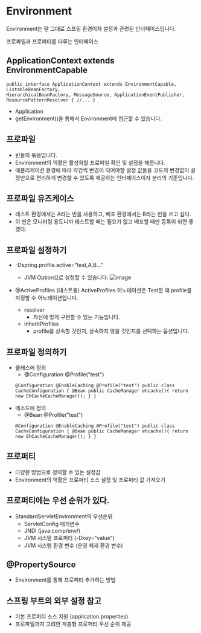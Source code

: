 # Environment
Environment는 말 그대로 스프링 환경이자 설정과 관련된 인터페이스입니다.

프로파일과 프로퍼티를 다루는 인터페이스

## ApplicationContext extends EnvironmentCapable
```
public interface ApplicationContext extends EnvironmentCapable, ListableBeanFactory,
HierarchicalBeanFactory, MessageSource, ApplicationEventPublisher, ResourcePatternResolver { //... }
```
- Application
- getEnvironment()을 통해서 Environment에 접근할 수 있습니다.

## 프로파일
- 빈들의 묶음입니다.
- Environment의 역활은 활성화할 프로파일 확인 및 설정을 해줍니다.
- 애플리케이션 환경에 따라 약간씩 변경이 되어야할 설정 값들을 코드의 변경없이 설정만으로 편리하게 변경할 수 있도록 제공하는 인터페이스이자 분리의 기준입니다.

## 프로파일 유즈케이스
- 테스트 환경에서는 A라는 빈을 사용하고, 베포 환경에서는 B라는 빈을 쓰고 싶다.
- 이 빈은 모니터링 용도니까 테스트할 때는 필요가 없고 베포할 때만 등록이 되면 좋겠다.

## 프로파일 설정하기
- -Dspring.profile.active="test,A,B..."
  + JVM Option으로 설정할 수 있습니다.
![image](https://user-images.githubusercontent.com/50797070/125161884-e613ea00-e1bf-11eb-8411-213954aec86f.png)

- @ActiveProfiles (테스트용)
ActiveProfiles 어노테이션은 Test할 때 profile를 지정할 수 어노테이션입니다.
  + resolver
    * 자신에 맞게 구현할 수 있는 기능입니다.
  + inheritProfiles
    * profile을 상속할 것인지, 상속하지 않을 것인지를 선택하는 옵션입니다.

## 프로파일 정의하기
- 클래스에 정의
  + @Configuration @Profile("test")
  ```
  @Configuration @EnableCaching @Profile("test") public class CacheConfiguration { @Bean public CacheManager ehcache(){ return new EhCacheCacheManager(); } }
  ```
- 메소드에 정의
  + @Bean @Profile("test")
  ```
  @Configuration @EnableCaching @Profile("test") public class CacheConfiguration { @Bean public CacheManager ehcache(){ return new EhCacheCacheManager(); } }

  ```


## 프로퍼티
- 다양한 방법으로 정의할 수 있는 설정값
- Environment의 역활은 프로퍼티 소스 설정 및 프로퍼티 값 가져오기

## 프로퍼티에는 우선 순위가 있다.
- StandardServletEnvironment의 우선순위
  + ServletConfig 매개변수
  + JNDI (java:comp/env/)
  + JVM 시스템 프로퍼티 (-Dkey="value")
  + JVM 시스템 환경 변수 (운영 체제 환경 변수)

## @PropertySource
- Environment를 통해 프로퍼티 추가하는 방법

## 스프링 부트의 외부 설정 참고
- 기본 프로퍼티 소스 지원 (application.properties)
- 프로파일까지 고려한 계층형 프로퍼티 우선 순위 제공
